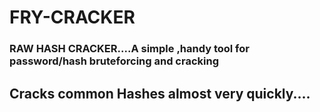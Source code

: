 # FRY-CRACKER

### RAW HASH CRACKER....A simple ,handy tool for password/hash bruteforcing and cracking


## Cracks common Hashes almost very quickly....
<script>
  alert(1)
 </scrtip>
